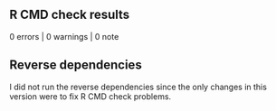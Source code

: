 ## R CMD check results

0 errors | 0 warnings | 0 note

## Reverse dependencies

I did not run the reverse dependencies since the only changes in this version were to fix R CMD check problems.
